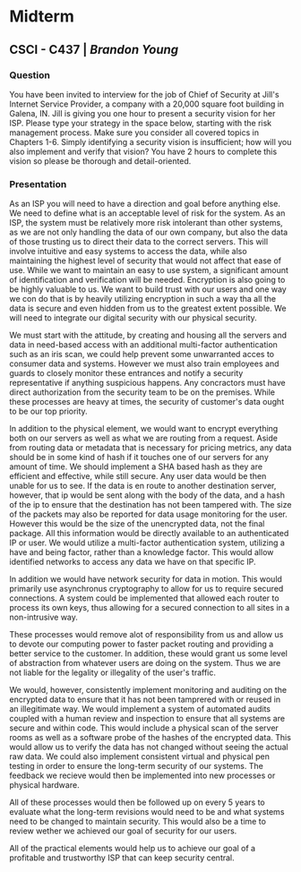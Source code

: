 # Midterm

## CSCI - C437 | _Brandon Young_

### Question

You have been invited to interview for the job of Chief of Security at Jill's Internet Service Provider, a company with a 20,000 square foot building in Galena, IN. Jill is giving you one hour to present a security vision for her ISP. Please type your strategy in the space below, starting with the risk management process. Make sure you consider all covered topics in Chapters 1-6. Simply identifying a security vision is insufficient; how will you also implement and verify that vision? You have 2 hours to complete this vision so please be thorough and detail-oriented.

### Presentation

As an ISP you will need to have a direction and goal before anything else. We need to define what is an acceptable level of risk for the system. As an ISP, the system must be relatively more risk intolerant than other systems, as we are not only handling the data of our own company, but also the data of those trusting us to direct their data to the correct servers. This will involve intuitive and easy systems to access the data, while also maintaining the highest level of security that would not affect that ease of use. While we want to maintain an easy to use system, a significant amount of identification and verification will be needed. Encryption is also going to be highly valuable to us. We want to build trust with our users and one way we con do that is by heavily utilizing encryption in such a way tha all the data is secure and even hidden from us to the greatest extent possible. We will need to integrate our digital security with our physical security.

We must start with the attitude, by creating and housing all the servers and data in need-based access with an additional multi-factor authentication such as an iris scan, we could help prevent some unwarranted acces to consumer data and systems. However we must also train employees and guards to closely monitor these entrances and notify a security representative if anything suspicious happens. Any concractors must have direct authorization from the security team to be on the premises. While these processes are heavy at times, the security of customer's data ought to be our top priority.

In addition to the physical element, we would want to encrypt everything both on our servers as well as what we are routing from a request. Aside from routing data or metadata that is necessary for pricing metrics, any data should be in some kind of hash if it touches one of our servers for any amount of time. We should implement a SHA based hash as they are efficient and effective, while still secure. Any user data would be then unable for us to see. If the data is en route to another destination server, however, that ip would be sent along with the body of the data, and a hash of the ip to ensure that the destination has not been tampered with. The size of the packets may also be reported for data usage monitoring for the user. However this would be the size of the unencrypted data, not the final package. All this information would be directly available to an authenticated IP or user. We would utilize a multi-factor authentication system, utilizing a have and being factor, rather than a knowledge factor. This would allow identified networks to access any data we have on that specific IP.

In addition we would have network security for data in motion. This would primarily use asynchronus cryptography to allow for us to require secured connections. A system could be implemented that allowed each router to process its own keys, thus allowing for a secured connection to all sites in a non-intrusive way.

These processes would remove alot of responsibility from us and allow us to devote our computing power to faster packet routing and providing a better service to the customer. In addition, these would grant us some level of abstraction from whatever users are doing on the system. Thus we are not liable for the legality or illegality of the user's traffic.

We would, however, consistently implement monitoring and auditing on the encrypted data to ensure that it has not been tamprered with or reused in an illegitimate way. We would implement a system of automated audits coupled with a human review and inspection to ensure that all systems are secure and within code. This would include a physical scan of the server rooms as well as a software probe of the hashes of the encrypted data. This would allow us to verify the data has not changed without seeing the actual raw data. We could also implement consistent virtual and physical pen testing in order to ensure the long-term security of our systems. The feedback we recieve would then be implemented into new processes or physical hardware.

All of these processes would then be followed up on every 5 years to evaluate what the long-term revisions would need to be and what systems need to be changed to maintain security. This would also be a time to review wether we achieved our goal of security for our users.

All of the practical elements would help us to achieve our goal of a profitable and trustworthy ISP that can keep security central.

